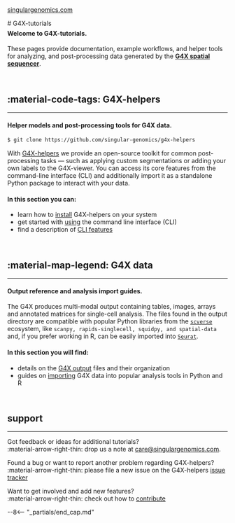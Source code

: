 
<br>
# G4X-tutorials
<span style="margin-top:-3rem; display:block;"><a href="https://www.singulargenomics.com/">singulargenomics.com</a></span>
<br>


#### Welcome to G4X-tutorials.  

These pages provide documentation, example workflows, and helper tools for analyzing, and post-processing data generated by the [**G4X spatial sequencer**](https://www.singulargenomics.com/g4x).

<br>

## :material-code-tags: G4X-helpers
---
#### Helper models and post-processing tools for G4X data.  

```bash
$ git clone https://github.com/singular-genomics/g4x-helpers
```

With [G4X-helpers](https://github.com/Singular-Genomics/G4X-helpers) we provide an open-source toolkit for common post-processing tasks — such as applying custom segmentations or adding your own labels to the G4X-viewer. You can access its core features from the command-line interface (CLI) and additionally import it as a standalone Python package to interact with your data.

#### In this section you can:

+ learn how to [install](./g4x_helpers/installation/index.md) G4X-helpers on your system
+ get started with [using](./g4x_helpers/usage.md) the command line interface (CLI)
+ find a description of [CLI features](./g4x_helpers/features/index.md) 

<br>

## :material-map-legend: G4X data
---
#### Output reference and analysis import guides.  

The G4X produces multi-modal output containing tables, images, arrays and annotated matrices for single-cell analysis.
The files found in the output directory are compatible with popular Python libraries from the [`scverse`](https://github.com/scverse) ecosystem, like `scanpy, rapids-singlecell, squidpy, and spatial-data` and, if you prefer working in R, can be easily imported into [`Seurat`](https://satijalab.org/seurat/).

#### In this section you will find:

+ details on the [G4X output](./g4x_data/g4x_output.md) files and their organization
+ guides on [importing](./g4x_data/data_import.md) G4X data into popular analysis tools in Python and R 

<br>

## support
---

Got feedback or ideas for additional tutorials?  
:material-arrow-right-thin: drop us a note at [care@singulargenomics.com](mailto:care@singulargenomics.com).  

Found a bug or want to report another problem regarding G4X-helpers?  
:material-arrow-right-thin: please file a new issue on the G4X-helpers [issue tracker](https://github.com/Singular-Genomics/G4X-helpers/issues)  

Want to get involved and add new features?  
:material-arrow-right-thin: check out how to [contribute](./contributing/index.md) 

--8<-- "_partials/end_cap.md"

<br>
<br>
<br>
<br>
